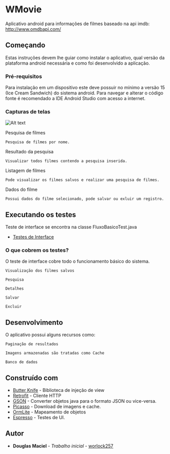 # WMovie

Aplicativo android para informações de filmes baseado na api imdb: http://www.omdbapi.com/

## Começando

Estas instruções devem lhe guiar como instalar o aplicativo, qual versão da plataforma android necessária e como foi desenvolvido a aplicação.

### Pré-requisitos

Para instalação em um dispositivo este deve possuir no mínimo a versão 15 (Ice Cream Sandwich) do sistema android. Para navegar e alterar o código fonte é recomendado a IDE Android Studio com acesso a internet.

### Capturas de telas

![Alt text](https://preview.ibb.co/htOz1Q/Screenshot_Git_Hub.jpg "Optional title")

Pesquisa de filmes

```
Pesquisa de filmes por nome.
```

Resultado da pesquisa

```
Visualizar todos filmes contendo a pesquisa inserida.
```

Listagem de filmes

```
Pode visualizar os filmes salvos e realizar uma pesquisa de filmes.
```

Dados do filme

```
Possui dados do filme selecionado, pode salvar ou exluir um registro.
```

## Executando os testes

Teste de interface se encontra na classe FluxoBasicoTest.java

* [Testes de Interface](https://github.com/worlock257/WMovie/tree/master/app/src/androidTest/java/com/desafio/douglas/wmovie/activity)


### O que cobrem os testes?

O teste de interface cobre todo o funcionamento básico do sistema.

```
Visualização dos filmes salvos

Pesquisa

Detalhes

Salvar 

Excluir
```

## Desenvolvimento

O aplicativo possui alguns recursos como: 

```
Paginação de resultados

Imagens armazenadas são tratadas como Cache

Banco de dados

```

## Construído com

* [Butter Knife](http://jakewharton.github.io/butterknife/) - Biblioteca de injeção de view
* [Retrofit](http://square.github.io/retrofit/) - Cliente HTTP
* [GSON](https://github.com/google/gson) - Converter objetos java para o formato JSON ou vice-versa.
* [Picasso](http://square.github.io/picasso/) - Download de imagens e cache.
* [OrmLite](http://ormlite.com/) - Mapeamento de objetos
* [Espresso](https://google.github.io/android-testing-support-library/docs/espresso/) - Testes de UI.

## Autor

* **Douglas Maciel** - *Trabalho inicial* - [worlock257](https://github.com/worlock257)

